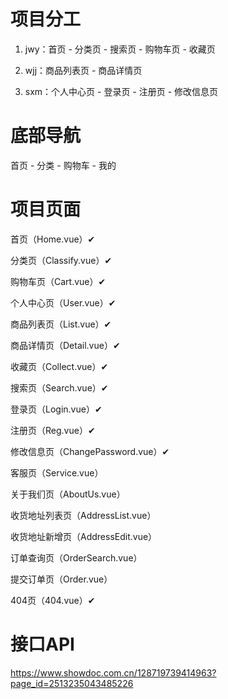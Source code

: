 # 项目分工

1. jwy：首页 - 分类页 - 搜索页 - 购物车页 - 收藏页

2. wjj：商品列表页 - 商品详情页

3. sxm：个人中心页 - 登录页 - 注册页 - 修改信息页

# 底部导航

首页 - 分类 - 购物车 - 我的

# 项目页面

首页（Home.vue）✔

分类页（Classify.vue）✔

购物车页（Cart.vue）✔

个人中心页（User.vue）✔

商品列表页（List.vue）✔

商品详情页（Detail.vue）✔

收藏页（Collect.vue）✔

搜索页（Search.vue）✔

登录页（Login.vue）✔

注册页（Reg.vue）✔

修改信息页（ChangePassword.vue）✔

客服页（Service.vue）

关于我们页（AboutUs.vue）

收货地址列表页（AddressList.vue）

收货地址新增页（AddressEdit.vue）

订单查询页（OrderSearch.vue）

提交订单页（Order.vue）

404页（404.vue）✔

# 接口API

https://www.showdoc.com.cn/128719739414963?page_id=2513235043485226
